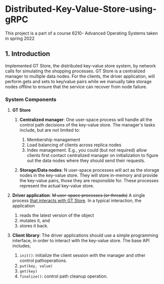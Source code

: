 # Distributed-Key-Value-Store-using-gRPC
 
 This project is a part of a course 6210- Advanced Operating Systems taken in spring 2022
 
 
## 1. Introduction
Implemented GT Store, the distributed key-value store system,
by network calls for simulating the shopping processes.
GT Store is a centralized manager to multiple data nodes.
For the clients, the driver application, will perform gets and sets to key/value pairs while we manually take storage nodes offline to ensure that the service can recover from node failure.
 
 ### System Components

1. **GT Store**
   1. **Centralized manager**: One user-space process will handle all the control path decisions of the key-value store. The manager's tasks include, but are not limited to:
      1. Membership management
      2. Load balancing of clients across replica nodes
      3. Index management. E.g., you could (but not required) allow clients first contact centralized manager on initialization to figure out the data nodes where they should send their requests.

   2. **Storage/Data nodes**: N user-space processes will act as the storage nodes in the key-value store.
They will store in-memory and provide the key-value pairs, those they are responsible for.
These processes represent the actual key-value store.

2. **Driver application**: ~~M user-space processes (or threads)~~ A single process [that interacts with GT Store](./project_4_demo_and_report.md).
In a typical interaction, the application
	1. reads the latest version of the object
	2. mutates it, and
	3. stores it back.

3. **Client library**: The driver applications should use a simple programming interface, in order to interact with the key-value store. The base API includes;
   1. `init()`: initialize the client session with the manager and other control pathoperations.
   2. `put(key, value)`
   3. `get(key)`
   4. `finalize()`: control path cleanup operation.
